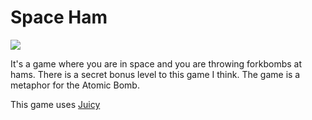 # Space Ham

![](http://i.imgur.com/Z3xfA.png)

It's a game where you are in space and you are throwing forkbombs at hams. There is a secret bonus level to this game I think. The game is a metaphor for the Atomic Bomb.

This game uses [Juicy](https://github.com/dafrancis/Juicy)